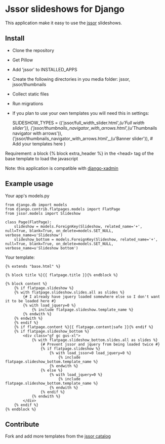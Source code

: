 Jssor slideshows for Django
==============

This application make it easy to use the [jssor](http://jssor.com/) slideshows.

Install
--------------

- Clone the repository
- Get Pillow
- Add 'jssor' to INSTALLED_APPS
- Create the following directories in you media folder: jssor, jssor/thumbnails
- Collect static files
- Run migrations
- If you plan to use your own templates you will need this in settings:

	SLIDESHOW_TYPES = (('jssor/full_width_slider.html',_(u'Full width slider')),
	('jssor/thumbnails_navigator_with_arrows.html',_(u'Thumbnails navigator with arrows')),
	('jssor/thumbnails_navigator_with_arrows.html',_(u'Banner slider')),
	\# Add your templates here
	)
	
Requirement: a block {% block extra_header %} in the \<head\> tag of the base template to load the javascript

Note: this application is compatible with [django-xadmin](https://github.com/sshwsfc/django-xadmin)

Example usage
--------------

Your app's models.py

	from django.db import models
	from django.contrib.flatpages.models import FlatPage
	from jssor.models import Slideshow
	
	class Page(FlatPage):
	    slideshow = models.ForeignKey(Slideshow, related_name='+', null=True, blank=True, on_delete=models.SET_NULL, verbose_name=u'Slideshow')
	    slideshow_bottom = models.ForeignKey(Slideshow, related_name='+', null=True, blank=True, on_delete=models.SET_NULL, verbose_name=u'Slideshow bottom')
	    
Your template:	    
	    
	{% extends "base.html" %}
	
	{% block title %}{{ flatpage.title }}{% endblock %}
	
	{% block content %}
		{% if flatpage.slideshow %}
		{% with flatpage.slideshow.slides.all as slides %}
			{# I already have jquery loaded somewhere else so I don't want it to be loaded here #}
			{% with load_jquery=0 %}
				{% include flatpage.slideshow.template_name %}
			{% endwith %}
		{% endwith %}
		{% endif %}
		{% if flatpage.content %}{{ flatpage.content|safe }}{% endif %}
		{% if flatpage.slideshow_bottom %}
			<div class="gf gc gus-xl">
				{% with flatpage.slideshow_bottom.slides.all as slides %}
					{# Prevent jssor and jquery from being loaded twice #}
					{% if flatpage.slideshow %}
						{% with load_jssor=0 load_jquery=0 %}
							{% include flatpage.slideshow_bottom.template_name %}
						{% endwith %}
					{% else %}
						{% with load_jquery=0 %}
							{% include flatpage.slideshow_bottom.template_name %}
						{% endwith %}
					{% endif %}
				{% endwith %}
			</div>
		{% endif %}
	{% endblock %}
	    
Contribute
--------------

Fork and add more templates from the [jssor catalog](http://jssor.com/demos/) 
